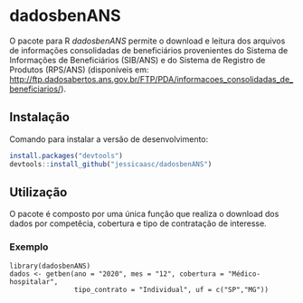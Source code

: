# dadosbenANS
 
O pacote para R *dadosbenANS* permite o download e leitura dos arquivos de informações consolidadas de beneficiários provenientes do Sistema de Informações de Beneficiários (SIB/ANS) e do Sistema de Registro de Produtos (RPS/ANS) (disponíveis em: <http://ftp.dadosabertos.ans.gov.br/FTP/PDA/informacoes_consolidadas_de_beneficiarios/>). 

## Instalação

Comando para instalar a versão de desenvolvimento:

``` r
install.packages("devtools")
devtools::install_github("jessicaasc/dadosbenANS")
```
## Utilização

O pacote é composto por uma única função que realiza o download dos dados por competêcia, cobertura e tipo de contratação de interesse. 

### Exemplo

```{r example}
library(dadosbenANS)
dados <- getben(ano = "2020", mes = "12", cobertura = "Médico-hospitalar",
                tipo_contrato = "Individual", uf = c("SP","MG"))
```
